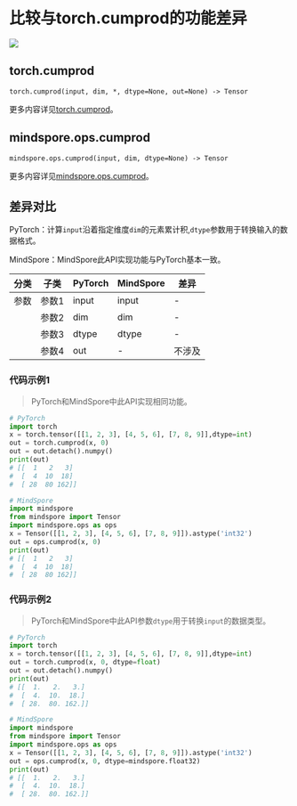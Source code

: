 # 比较与torch.cumprod的功能差异

<a href="https://gitee.com/mindspore/docs/blob/master/docs/mindspore/source_zh_cn/note/api_mapping/pytorch_diff/cumprod.md" target="_blank"><img src="https://mindspore-website.obs.cn-north-4.myhuaweicloud.com/website-images/master/resource/_static/logo_source.png"></a>

## torch.cumprod

```text
torch.cumprod(input, dim, *, dtype=None, out=None) -> Tensor
```

更多内容详见[torch.cumprod](https://pytorch.org/docs/1.8.1/generated/torch.cumprod.html)。

## mindspore.ops.cumprod

```text
mindspore.ops.cumprod(input, dim, dtype=None) -> Tensor
```

更多内容详见[mindspore.ops.cumprod](https://www.mindspore.cn/docs/zh-CN/master/api_python/ops/mindspore.ops.cumprod.html)。

## 差异对比

PyTorch：计算`input`沿着指定维度`dim`的元素累计积,`dtype`参数用于转换输入的数据格式。

MindSpore：MindSpore此API实现功能与PyTorch基本一致。

| 分类 | 子类 |PyTorch | MindSpore | 差异 |
| --- | --- | --- | --- |---|
| 参数| 参数1 | input | input | - |
| | 参数2 | dim | dim | - |
| | 参数3 | dtype | dtype | - |
| | 参数4 | out | - | 不涉及 |

### 代码示例1

> PyTorch和MindSpore中此API实现相同功能。

```python
# PyTorch
import torch
x = torch.tensor([[1, 2, 3], [4, 5, 6], [7, 8, 9]],dtype=int)
out = torch.cumprod(x, 0)
out = out.detach().numpy()
print(out)
# [[  1   2   3]
#  [  4  10  18]
#  [ 28  80 162]]

# MindSpore
import mindspore
from mindspore import Tensor
import mindspore.ops as ops
x = Tensor([[1, 2, 3], [4, 5, 6], [7, 8, 9]]).astype('int32')
out = ops.cumprod(x, 0)
print(out)
# [[  1   2   3]
#  [  4  10  18]
#  [ 28  80 162]]
```

### 代码示例2

> PyTorch和MindSpore中此API参数`dtype`用于转换`input`的数据类型。

```python
# PyTorch
import torch
x = torch.tensor([[1, 2, 3], [4, 5, 6], [7, 8, 9]],dtype=int)
out = torch.cumprod(x, 0, dtype=float)
out = out.detach().numpy()
print(out)
# [[  1.   2.   3.]
#  [  4.  10.  18.]
#  [ 28.  80. 162.]]

# MindSpore
import mindspore
from mindspore import Tensor
import mindspore.ops as ops
x = Tensor([[1, 2, 3], [4, 5, 6], [7, 8, 9]]).astype('int32')
out = ops.cumprod(x, 0, dtype=mindspore.float32)
print(out)
# [[  1.   2.   3.]
#  [  4.  10.  18.]
#  [ 28.  80. 162.]]
```
